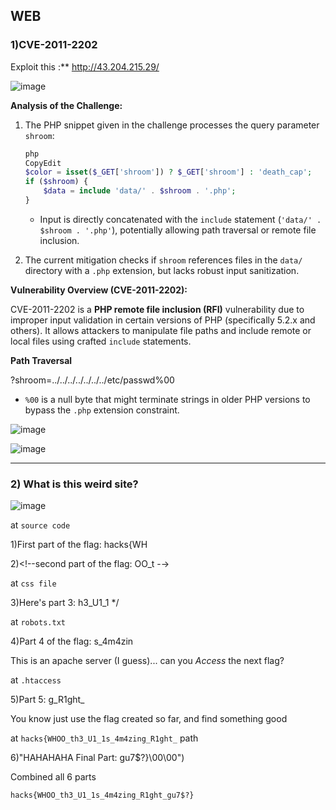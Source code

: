 ## WEB

### 1)CVE-2011-2202
Exploit this :** http://43.204.215.29/

![image](https://github.com/user-attachments/assets/c2390e0e-4832-4796-bc95-3514b67f1d44)


**Analysis of the Challenge:**

1. The PHP snippet given in the challenge processes the query parameter `shroom`:
    
    ```php
    php
    CopyEdit
    $color = isset($_GET['shroom']) ? $_GET['shroom'] : 'death_cap';
    if ($shroom) {
        $data = include 'data/' . $shroom . '.php';
    }
    
    ```
    
    - Input is directly concatenated with the `include` statement (`'data/' . $shroom . '.php'`), potentially allowing path traversal or remote file inclusion.
2. The current mitigation checks if `shroom` references files in the `data/` directory with a `.php` extension, but lacks robust input sanitization.

**Vulnerability Overview (CVE-2011-2202):**

CVE-2011-2202 is a **PHP remote file inclusion (RFI)** vulnerability due to improper input validation in certain versions of PHP (specifically 5.2.x and others). It allows attackers to manipulate file paths and include remote or local files using crafted `include` statements.

**Path Traversal**

?shroom=../../../../../../../etc/passwd%00

- `%00` is a null byte that might terminate strings in older PHP versions to bypass the `.php` extension constraint.

![image](https://github.com/user-attachments/assets/da4a10e8-3fec-42a0-959b-66c9c970225c)


![image](https://github.com/user-attachments/assets/944b19ee-1642-49b5-a511-8c4573f1fb67)

----

### 2) What is this weird site?

![image](https://github.com/user-attachments/assets/f917da11-033d-41e8-bbee-4aff3674e8e3)


at `source code`

1)First part of the flag: hacks{WH

2)<!--second part of the flag: OO_t -→

at `css file` 

3)Here's part 3: h3_U1_1 */

at `robots.txt`  

4)Part 4  of the flag: s_4m4zin

 This is an apache server (I guess)... can you *Access* the next flag?

at `.htaccess` 

5)Part 5: g_R1ght_

You know just use the flag created so far, and find something good

at `hacks{WHOO_th3_U1_1s_4m4zing_R1ght_` path

6)"HAHAHAHA Final Part: gu7$?}\00\00")

Combined all 6 parts 

`hacks{WHOO_th3_U1_1s_4m4zing_R1ght_gu7$?}`
